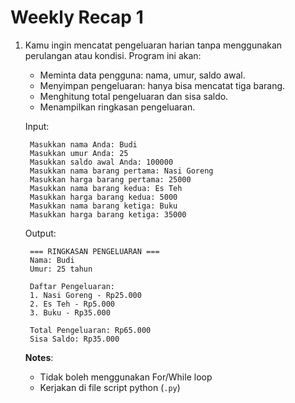 # Weekly Recap 1

1. Kamu ingin mencatat pengeluaran harian tanpa menggunakan perulangan atau kondisi. Program ini akan:
    - Meminta data pengguna: nama, umur, saldo awal.
    - Menyimpan pengeluaran: hanya bisa mencatat tiga barang.
    - Menghitung total pengeluaran dan sisa saldo.
    - Menampilkan ringkasan pengeluaran.
  
   Input:
   ```
    Masukkan nama Anda: Budi  
    Masukkan umur Anda: 25  
    Masukkan saldo awal Anda: 100000  
    Masukkan nama barang pertama: Nasi Goreng  
    Masukkan harga barang pertama: 25000  
    Masukkan nama barang kedua: Es Teh  
    Masukkan harga barang kedua: 5000  
    Masukkan nama barang ketiga: Buku  
    Masukkan harga barang ketiga: 35000  
   ```

   Output:
   ```
    === RINGKASAN PENGELUARAN ===  
    Nama: Budi  
    Umur: 25 tahun  
    
    Daftar Pengeluaran:  
    1. Nasi Goreng - Rp25.000  
    2. Es Teh - Rp5.000  
    3. Buku - Rp35.000  
    
    Total Pengeluaran: Rp65.000  
    Sisa Saldo: Rp35.000  
   ```

    **Notes**:
   - Tidak boleh menggunakan For/While loop
   - Kerjakan di file script python (`.py`)
